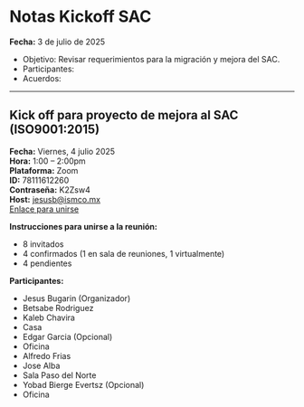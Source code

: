 # Notas Kickoff SAC

**Fecha:** 3 de julio de 2025

- Objetivo: Revisar requerimientos para la migración y mejora del SAC.
- Participantes:
- Acuerdos:

---

## Kick off para proyecto de mejora al SAC (ISO9001:2015)

**Fecha:** Viernes, 4 julio 2025  
**Hora:** 1:00 – 2:00pm  
**Plataforma:** Zoom  
**ID:** 78111612260  
**Contraseña:** K2Zsw4  
**Host:** jesusb@ismco.mx  
[Enlace para unirse](https://us04web.zoom.us/j/78111612260?pwd=btbbmEMGbSZ1sfyfrIub4ip1S233Qp.1&jst=2)

**Instrucciones para unirse a la reunión:**

- 8 invitados
- 4 confirmados (1 en sala de reuniones, 1 virtualmente)
- 4 pendientes

**Participantes:**

- Jesus Bugarin (Organizador)
- Betsabe Rodriguez
- Kaleb Chavira
- Casa
- Edgar Garcia (Opcional)
- Oficina
- Alfredo Frias
- Jose Alba
- Sala Paso del Norte
- Yobad Bierge Evertsz (Opcional)
- Oficina
